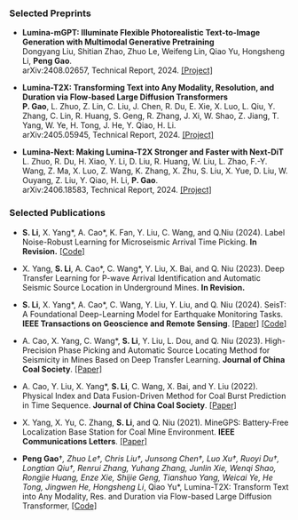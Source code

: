 ### Selected Preprints


- **Lumina-mGPT: Illuminate Flexible Photorealistic Text-to-Image Generation with Multimodal Generative Pretraining**  
  Dongyang Liu, Shitian Zhao, Zhuo Le, Weifeng Lin, Qiao Yu, Hongsheng Li, **Peng Gao**.  
  arXiv:2408.02657, Technical Report, 2024. [[Project]](https://github.com/Alpha-VLLM/Lumina-mGPT)

- **Lumina-T2X: Transforming Text into Any Modality, Resolution, and Duration via Flow-based Large Diffusion Transformers**  
  **P. Gao**, L. Zhuo, Z. Lin, C. Liu, J. Chen, R. Du, E. Xie, X. Luo, L. Qiu, Y. Zhang, C. Lin, R. Huang, S. Geng, R. Zhang, J. Xi, W. Shao, Z. Jiang, T. Yang, W. Ye, H. Tong, J. He, Y. Qiao, H. Li.  
  arXiv:2405.05945, Technical Report, 2024. [[Project]](https://github.com/Alpha-VLLM/Lumina-T2X)

- **Lumina-Next: Making Lumina-T2X Stronger and Faster with Next-DiT**  
  L. Zhuo, R. Du, H. Xiao, Y. Li, D. Liu, R. Huang, W. Liu, L. Zhao, F.-Y. Wang, Z. Ma, X. Luo, Z. Wang, K. Zhang, X. Zhu, S. Liu, X. Yue, D. Liu, W. Ouyang, Z. Liu, Y. Qiao, H. Li, **P. Gao**.  
  arXiv:2406.18583, Technical Report, 2024. [[Project]](https://github.com/Alpha-VLLM/Lumina-T2X)


### Selected Publications















- <strong>S. Li</strong>, X. Yang*, A. Cao*, K. Fan, Y. Liu, C. Wang, and Q.Niu (2024). Label Noise-Robust Learning for Microseismic Arrival Time Picking. <strong>In Revision.</strong> [[Code]](https://github.com/senli1073/LNRL)

- X. Yang, <strong>S. Li</strong>, A. Cao*, C. Wang*, Y. Liu, X. Bai, and Q. Niu (2023). Deep Transfer Learning for P-wave Arrival Identification and Automatic Seismic Source Location in Underground Mines. <strong>In Revision.</strong>

- <strong>S. Li</strong>, X. Yang*, A. Cao*, C. Wang, Y. Liu, Y. Liu, and Q. Niu (2024). SeisT: A Foundational Deep-Learning Model for Earthquake Monitoring Tasks. <strong>IEEE Transactions on Geoscience and Remote Sensing</strong>. [[Paper]](https://doi.org/10.1109/TGRS.2024.3371503) [[Code]](https://github.com/senli1073/SeisT)

- A. Cao, X. Yang, C. Wang*, <strong>S. Li</strong>, Y. Liu, L. Dou, and Q. Niu (2023). High-Precision Phase Picking and Automatic Source Locating Method for Seismicity in Mines Based on Deep Transfer Learning. <strong>Journal of China Coal Society</strong>. [[Paper]](https://doi.org/10.13225/j.cnki.jccs.2023.0095)

- A. Cao, Y. Liu, X. Yang*, <strong>S. Li</strong>, C. Wang, X. Bai, and Y. Liu (2022). Physical Index and Data Fusion-Driven Method for Coal Burst Prediction in Time Sequence. <strong>Journal of China Coal Society</strong>. [[Paper]](https://doi.org/10.13225/j.cnki.jccs.2022.0680)

- X. Yang, X. Yu, C. Zhang, <strong>S. Li</strong>, and Q. Niu (2021). MineGPS: Battery-Free Localization Base Station for Coal Mine Environment. <strong>IEEE Communications Letters</strong>. [[Paper]](https://doi.org/10.1109/LCOMM.2021.3081593)



- <strong>Peng Gao</strong>†*, Zhuo Le†, Chris Liu†, Junsong Chen†, Luo Xu†, Ruoyi Du†, Longtian Qiu†, Renrui Zhang, Yuhang Zhang, Junlin Xie, Wenqi Shao, Rongjie Huang, Enze Xie, Shijie Geng, Tianshuo Yang, Weicai Ye, He Tong, Jingwen He, Hongsheng Li*, Qiao Yu*, Lumina-T2X: Transform Text into Any Modality, Res. and Duration via Flow-based Large Diffusion Transformer, [[Code]](https://github.com/Alpha-VLLM/Lumina-T2X)
